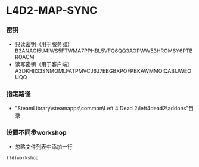 # L4D2-MAP-SYNC


### 密钥 
* 只读密钥（用于服务器） B3ANAGI5U4IWS5FTWMA7PPHBL5VFQ6QQ3AOPWW53HROM6Y6PTBROACM
* 读写密钥（用于客户端） A3DKHII33SNMQMLFATPMVCJ6J7EBGBXPOFPBKAWMMQIQABIJWEOUQQ

### 指定路径
* "SteamLibrary\steamapps\common\Left 4 Dead 2\left4dead2\addons"目录

### 设置不同步workshop
* 忽略文件列表中添加一行
```
(?d)workshop
```
